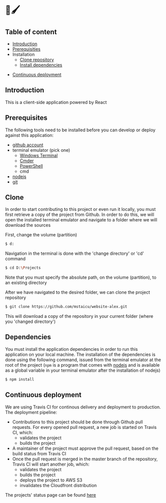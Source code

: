 🎨🖌
=

## Table of content
- [Introduction](#introduction)
- [Prerequisities](#prerequisites)
- Installation
  - [Clone repository](#clone)
  - [Install dependencies](#dependencies)
<!-- - [Usage](#usage)
    - [Development](#development)
    - [Production](#production) -->
- [Continuous deployment](#continuous-deployment)

## Introduction

This is a client-side application powered by React

## Prerequisites

The following tools need to be installed before you can develop or deploy against this application:

* [github account](https://github.com/join)
* terminal emulator (pick one)
  * [Windows Terminal](https://www.microsoft.com/en-gb/p/windows-terminal/9n0dx20hk701?rtc=1&activetab=pivot:overviewtab)
  * [Cmder](https://cmder.net/)
  * [PowerShell](https://docs.microsoft.com/en-us/powershell/scripting/install/installing-powershell-core-on-windows?view=powershell-7)
  * cmd
* [nodejs](https://nodejs.org/)
* [git](https://git-scm.com/download/win)

## Clone

In order to start contributing to this project or even run it locally, you must first retrieve a copy of the project from Github. In order to do this, we will open the installed terminal emulator and navigate to a folder where we will download the sources

First, change the volume (partition)

```bash
$ d:
```

Navigation in the terminal is done with the 'change directory' or 'cd' command

```bash
$ cd D:\Projects
```

Note that you must specify the absolute path, on the volume (partition), to an existing directory

After we have navigated to the desired folder, we can clone the project repository

```bash
$ git clone https://github.com/mstaicu/website-alex.git
```

This will download a copy of the repository in your current folder (where you 'changed directory')

## Dependencies

You must install the application dependencies in order to run this application on your local machine. The installation of the dependencies is done using the following command, issued from the terminal emulator at the root of the project (`npm` is a program that comes with [nodejs](https://nodejs.org/) and is available as a global variable in your terminal emulator after the installation of nodejs)

```bash
$ npm install
```

## Continuous deployment

We are using Travis CI for continous delivery and deployment to production. The deployment pipeline:

* Contributions to this project should be done through Github pull requests. For every opened pull request, a new job is started on Travis CI, which:
  * validates the project
  * builds the project
* A maintainer of the project must approve the pull request, based on the build status from Travis CI
* Once the pull request is merged in the master branch of the repository, Travis CI will start another job, which:
  * validates the project
  * builds the project
  * deploys the project to AWS S3
  * invalidates the Cloudfront distribution

The projects' status page can be found [here](https://travis-ci.org/github/mstaicu/website-alex)